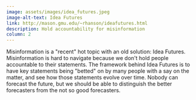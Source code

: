 ```yaml
---
image: assets/images/idea_futures.jpeg
image-alt-text: Idea Futures
link: http://mason.gmu.edu/~rhanson/ideafutures.html
description: Hold accountability for misinformation
column: 2
---
```


Misinformation is a "recent" hot topic with an old solution: Idea Futures. Misinformation is hard to navigate because we don't hold people accountable to their statements. The framework behind Idea Futures is to have key statements being "betted" on by many people with a say on the matter, and see how those statements evolve over time. Nobody can forecast the future, but we should be able to distinguish the better forecasters from the not so good forecasters.